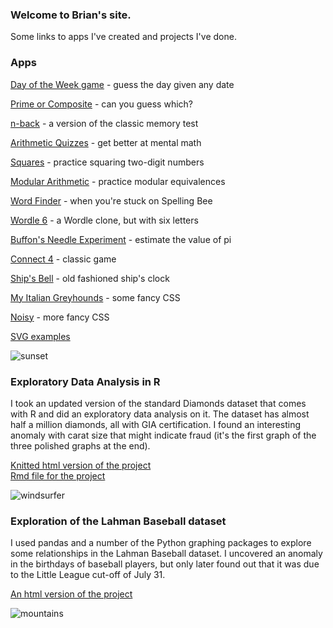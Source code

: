 ### Welcome to Brian's site.
Some links to apps I've created and projects I've done.

### Apps
[Day of the Week game](dayoftheweek/) - guess the day given any date

[Prime or Composite](prime.html) - can you guess which?

[n-back](nback/) - a version of the classic memory test

[Arithmetic Quizzes](https://mymath.page/) - get better at mental math

[Squares](squares/) - practice squaring two-digit numbers

[Modular Arithmetic](modulo.html) - practice modular equivalences

[Word Finder](wordfind.html) - when you're stuck on Spelling Bee

[Wordle 6](wordle6.html) - a Wordle clone, but with six letters

[Buffon's Needle Experiment](buffon.html) - estimate the value of pi

[Connect 4](connect4.html) - classic game

[Ship's Bell](shipsbell/) - old fashioned ship's clock

[My Italian Greyhounds](igs.html) - some fancy CSS

[Noisy](noisy/) - more fancy CSS

[SVG examples](svg.html)

![sunset](500by100pics/sunset2.png)

### Exploratory Data Analysis in R
I took an updated version of the standard Diamonds dataset that comes with R and did an exploratory data analysis on it. The dataset has almost half a million diamonds, all with GIA certification. I found an interesting anomaly with carat size that might indicate fraud (it's the first graph of the three polished graphs at the end).

[Knitted html version of the project](diamonds.html)  
[Rmd file for the project](diamonds.Rmd)

![windsurfer](500by100pics/windsurfer.png)

### Exploration of the Lahman Baseball dataset
I used pandas and a number of the Python graphing packages to explore some relationships in the Lahman Baseball dataset. I uncovered an anomaly in the birthdays of baseball players, but only later found out that it was due to the Little League cut-off of July 31.

[An html version of the project](baseball.html)  

![mountains](500by100pics/mountains1.png)
